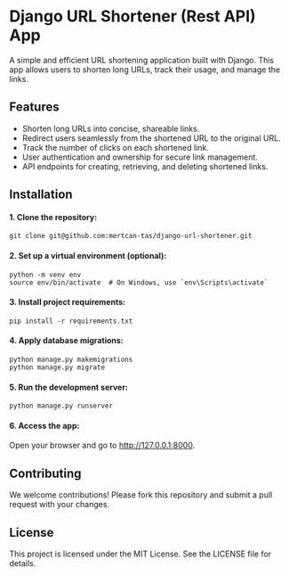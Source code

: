 # Django URL Shortener (Rest API) App

A simple and efficient URL shortening application built with Django. This app allows users to shorten long URLs, track their usage, and manage the links.

## Features

-	Shorten long URLs into concise, shareable links.
-	Redirect users seamlessly from the shortened URL to the original URL.
-	Track the number of clicks on each shortened link.
-	User authentication and ownership for secure link management.
-	API endpoints for creating, retrieving, and deleting shortened links.

## Installation

#### 	1.	Clone the repository:
```
git clone git@github.com:mertcan-tas/django-url-shortener.git
```

#### 	2.	Set up a virtual environment (optional):
```
python -m venv env
source env/bin/activate  # On Windows, use `env\Scripts\activate`
```

#### 	3.	Install project requirements:
```
pip install -r requirements.txt
```

#### 	4.	Apply database migrations:
```
python manage.py makemigrations
python manage.py migrate
```

#### 	5.	Run the development server:
```
python manage.py runserver
```

#### 	6.	Access the app:
Open your browser and go to http://127.0.0.1:8000.

## Contributing
We welcome contributions! Please fork this repository and submit a pull request with your changes.

## License
This project is licensed under the MIT License. See the LICENSE file for details.



